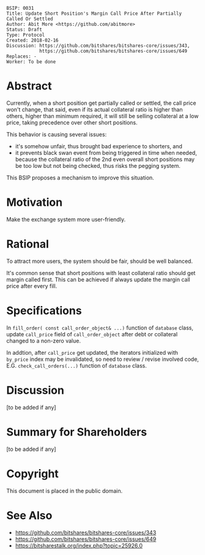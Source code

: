     BSIP: 0031
    Title: Update Short Position's Margin Call Price After Partially Called Or Settled
    Author: Abit More <https://github.com/abitmore>
    Status: Draft
    Type: Protocol
    Created: 2018-02-16
    Discussion: https://github.com/bitshares/bitshares-core/issues/343,
                https://github.com/bitshares/bitshares-core/issues/649
    Replaces: -
    Worker: To be done

# Abstract

Currently, when a short position get partially called or settled, the call
price won't change, that said, even if its actual collateral ratio is higher
than others, higher than minimum required, it will still be selling collateral
at a low price, taking precedence over other short positions.

This behavior is causing several issues:
* it's somehow unfair, thus brought bad experience to shorters, and
* it prevents black swan event from being triggered in time when needed,
  because the collateral ratio of the 2nd even overall short positions may
  be too low but not being checked, thus risks the pegging system.

This BSIP proposes a mechanism to improve this situation.

# Motivation

Make the exchange system more user-friendly.

# Rational

To attract more users, the system should be fair, should be well balanced.

It's common sense that short positions with least collateral ratio should
get margin called first. This can be achieved if always update the margin
call price after every fill.

# Specifications

In `fill_order( const call_order_object& ...)` function of `database` class,
update `call_price` field of `call_order_object` after debt or collateral
changed to a non-zero value.

In addtion, after `call_price` get updated, the iterators initialized with
`by_price` index may be invalidated, so need to review / revise involved code,
E.G. `check_call_orders(...)` function of `database` class.

# Discussion

[to be added if any]

# Summary for Shareholders

[to be added if any]

# Copyright

This document is placed in the public domain.

# See Also

* https://github.com/bitshares/bitshares-core/issues/343
* https://github.com/bitshares/bitshares-core/issues/649
* https://bitsharestalk.org/index.php?topic=25926.0
